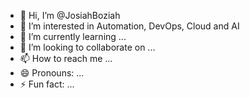 - 👋 Hi, I’m @JosiahBoziah
- 👀 I’m interested in Automation, DevOps, Cloud and AI
- 🌱 I’m currently learning ...
- 💞️ I’m looking to collaborate on ...
- 📫 How to reach me ...
- 😄 Pronouns: ...
- ⚡ Fun fact: ...

<!---
JosiahBoziah/JosiahBoziah is a ✨ special ✨ repository because its `README.md` (this file) appears on your GitHub profile.
You can click the Preview link to take a look at your changes.
--->
